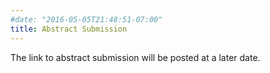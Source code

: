 ```yaml
---
#date: "2016-05-05T21:48:51-07:00"
title: Abstract Submission
---
```


The link to abstract submission will be posted at a later date.